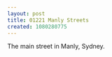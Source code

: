 ```yaml
---
layout: post
title: 01221 Manly Streets
created: 1080280775
---
```

The main street in Manly, Sydney.
